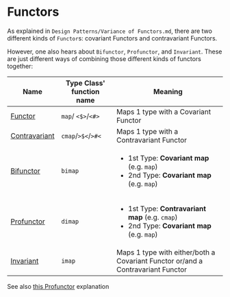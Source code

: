 # Functors

As explained in `Design Patterns/Variance of Functors.md`, there are two different kinds of `Functor`s: covariant Functors and contravariant Functors.

However, one also hears about `Bifunctor`, `Profunctor`, and `Invariant`. These are just different ways of combining those different kinds of functors together:

| Name | Type Class' function name | Meaning
| - | - | - |
| [Functor](https://pursuit.purescript.org/packages/purescript-prelude/4.1.0/docs/Data.Functor#t:Functor) | `map`/ `<$>`/`<#>` | Maps 1 type with a Covariant Functor
| [Contravariant](https://pursuit.purescript.org/packages/purescript-contravariant/4.0.0/docs/Data.Functor.Contravariant) | `cmap`/`>$<`/`>#<` | Maps 1 type with a Contravariant Functor
| [Bifunctor](https://pursuit.purescript.org/packages/purescript-bifunctors/4.0.0/docs/Data.Bifunctor#t:Bifunctor) | `bimap` | <ul><li>1st Type: **Covariant map** (e.g. `map`)</li><li>2nd Type: **Covariant map** (e.g. `map`)</li></ul>
| [Profunctor](https://pursuit.purescript.org/packages/purescript-profunctor/4.0.0/docs/Data.Profunctor) | `dimap` | <ul><li>1st Type: **Contravariant map** (e.g. `cmap`)</li><li>2nd Type: **Covariant map** (e.g. `map`)</li></ul>
| [Invariant](https://pursuit.purescript.org/packages/purescript-invariant/4.1.0/docs/Data.Functor.Invariant#t:Invariant) | `imap` | Maps 1 type with either/both a Covariant Functor or/and a Contravariant Functor

See also [this Profunctor](https://typeclasses.com/profunctors) explanation
